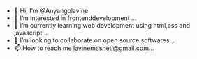 - 👋 Hi, I’m @Anyangolavine
- 👀 I’m interested in frontenddevelopment ...
- 🌱 I’m currently learning web development using html,css and javascript...
- 💞️ I’m looking to collaborate on open source softwares...
- 📫 How to reach me lavinemasheti@gmail.com...

<!---
Anyangolavine/Anyangolavine is a ✨ special ✨ repository because its `README.md` (this file) appears on your GitHub profile.
You can click the Preview link to take a look at your changes.
--->
